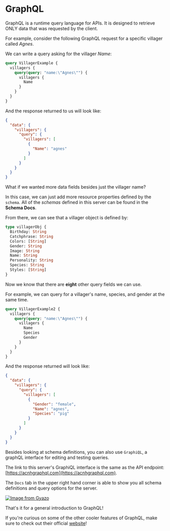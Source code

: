 # GraphQL

GraphQL is a runtime query language for APIs. It is designed to retrieve ONLY data that was requested by the client.

For example, consider the following GraphQL request for a specific villager called _Agnes_.

We can write a query asking for the villager _Name_:

```graphql
query VillagerExample {
  villagers {
    query(query: "name:\"Agnes\"") {
      villagers {
        Name
      }
    }
  }
}
```

And the response returned to us will look like:

```json
{
  "data": {
    "villagers": {
      "query": {
        "villagers": [
          {
            "Name": "agnes"
          }
        ]
      }
    }
  }
}
```

What if we wanted more data fields besides just the villager name?

In this case, we can just add more resource properties defined by the `schema`. All of the _schemas_ defined in this server can be found in the **Schema Docs**.

From there, we can see that a villager object is defined by:

```graphql
type villagerObj {
  Birthday: String
  Catchphrase: String
  Colors: [String]
  Gender: String
  Image: String
  Name: String
  Personality: String
  Species: String
  Styles: [String]
}
```

Now we know that there are **eight** other query fields we can use.

For example, we can query for a villager's name, species, and gender at the same time.

```graphql
query VillagerExample2 {
  villagers {
    query(query: "name:\"Agnes\"") {
      villagers {
        Name
        Species
        Gender
      }
    }
  }
}
```

And the response returned will look like:

```json
{
  "data": {
    "villagers": {
      "query": {
        "villagers": [
          {
            "Gender": "female",
            "Name": "agnes",
            "Species": "pig"
          }
        ]
      }
    }
  }
}
```

Besides looking at schema definitions, you can also use `GraphiQL`, a graphQL interface for editing and testing queries.

The link to this server's GraphiQL interface is the same as the API endpoint: [https://acnhgraphql.com](https://acnhgraphql.com).

The `Docs` tab in the upper right hand corner is able to show you all schema definitions and query options for the server.

[![Image from Gyazo](https://i.gyazo.com/1e66cd80b5c2f693a41f5ec786615ad7.png)](https://gyazo.com/1e66cd80b5c2f693a41f5ec786615ad7)

That's it for a general introduction to GraphQL!

If you're curious on some of the other cooler features of GraphQL, make sure to check out their official [website](https://graphql.org/)!
